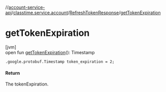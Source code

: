 //[account-service-api](../../../index.md)/[classtime.service.account](../index.md)/[RefreshTokenResponse](index.md)/[getTokenExpiration](get-token-expiration.md)

# getTokenExpiration

[jvm]\
open fun [getTokenExpiration](get-token-expiration.md)(): Timestamp

`.google.protobuf.Timestamp token_expiration = 2;`

#### Return

The tokenExpiration.
